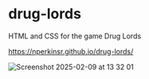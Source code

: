 # drug-lords
HTML and CSS for the game Drug Lords

https://nperkinsr.github.io/drug-lords/

![Screenshot 2025-02-09 at 13 32 01](https://github.com/user-attachments/assets/dffeced8-67ca-4ee8-b6b8-837fd89e4d6c)
